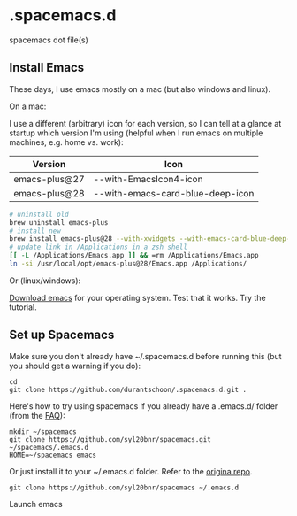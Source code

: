 # .spacemacs.d
spacemacs dot file(s)

## Install Emacs

These days, I use emacs mostly on a mac (but also windows and linux).

On a mac:

I use a different (arbitrary) icon for each version, so I can tell at a glance
at startup which version I'm using (helpful when I run emacs on multiple
machines, e.g. home vs. work):

| Version       | Icon                             |
|---------------|----------------------------------|
| emacs-plus@27 | --with-EmacsIcon4-icon           |
| emacs-plus@28 | --with-emacs-card-blue-deep-icon |

```zsh
# uninstall old
brew uninstall emacs-plus
# install new
brew install emacs-plus@28 --with-xwidgets --with-emacs-card-blue-deep-icon
# update link in /Applications in a zsh shell
[[ -L /Applications/Emacs.app ]] && =rm /Applications/Emacs.app
ln -si /usr/local/opt/emacs-plus@28/Emacs.app /Applications/
```

Or (linux/windows):

[Download emacs](https://www.gnu.org/software/emacs/download.html) for your operating system. Test that it works. Try the tutorial.

## Set up Spacemacs

Make sure you don't already have ~/.spacemacs.d before running this (but you should get a warning if you do):

```
cd
git clone https://github.com/durantschoon/.spacemacs.d.git .
```

Here's how to try using spacemacs if you already have a .emacs.d/ folder (from the [FAQ](https://github.com/syl20bnr/spacemacs/blob/develop/doc/FAQ.org#try-spacemacs-without-modifying-my-existing-emacs-configuration)):

```
mkdir ~/spacemacs
git clone https://github.com/syl20bnr/spacemacs.git ~/spacemacs/.emacs.d
HOME=~/spacemacs emacs
```

Or just install it to your ~/.emacs.d folder. Refer to the [origina repo](https://github.com/syl20bnr/spacemacs).

```
git clone https://github.com/syl20bnr/spacemacs ~/.emacs.d
```

Launch emacs
